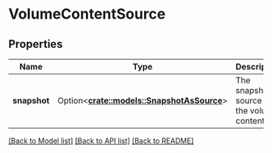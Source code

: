 # VolumeContentSource

## Properties

Name | Type | Description | Notes
------------ | ------------- | ------------- | -------------
**snapshot** | Option<[**crate::models::SnapshotAsSource**](.md)> | The snapshot source for the volume content. | [optional]


[[Back to Model list]](../README.md#documentation-for-models) [[Back to API list]](../README.md#documentation-for-api-endpoints) [[Back to README]](../README.md)

